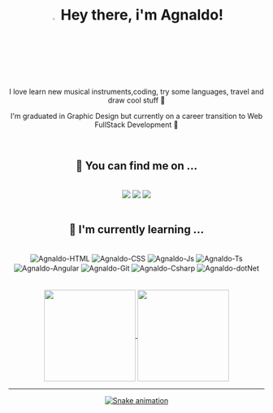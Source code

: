 <h1 align="center"><img width="3%" src="https://raw.githubusercontent.com/kaueMarques/kaueMarques/master/hi.gif"> Hey there, i'm Agnaldo! </h1>
<div align="center">
 <p>I love learn new musical instruments,coding, try some languages, travel and draw cool stuff 🎨</p>
 <p>I'm  graduated in Graphic Design but currently on a career transition to Web FullStack Development 🚀</p>
</div>
<br>
 <div>
  <h2 align="center" > 🔎 You can find me on ... </h2>
 
   <div style="display: inline_block" align="center"> <br>
  <a href="mailto:agnaldo.jnr1995@gmail.com"><img src="https://img.shields.io/badge/Gmail-1F2D52?style=for-the-badge&logo=gmail&logoColor=white"></a>
<a href="https://www.linkedin.com/in/agnaldo-junior-dev"><img src="https://img.shields.io/badge/LinkeDin-1F2D52?style=for-the-badge&logo=linkedin&logoColor=white"></a>
    <a href="https://www.instagram.com/agnaldo95/" target="_blank"><img src="https://img.shields.io/badge/Instagram-1F2D52?style=for-the-badge&logo=instagram&logoColor=white" target="_blank"></a>  
   </div> 
 </div>

<br>

 <h2 align="center"> 🌱 I'm currently learning ... </h2>
 
 <div style="display: inline_block" align="center"><br>
  <img align="center" alt="Agnaldo-HTML" src="https://img.shields.io/badge/HTML5-1F2D52?style=for-the-badge&logo=html5&logoColor=E44C30">
  <img align="center" alt="Agnaldo-CSS" src="https://img.shields.io/badge/CSS3-1F2D52?style=for-the-badge&logo=css3&logoColor=32A8FE">
  <img align="center" alt="Agnaldo-Js" src="https://img.shields.io/badge/JavaScript-1F2D52?style=for-the-badge&logo=javascript&logoColor=F7DF1E">
   <img align="center" alt="Agnaldo-Ts"src="https://img.shields.io/badge/TypeScript-1F2D52?style=for-the-badge&logo=typescript&logoColor=018DEC" />
  <img align="center" alt="Agnaldo-Angular" src="https://img.shields.io/badge/Angular-1F2D52?style=for-the-badge&logo=angular&logoColor=FF2555">
  <img align="center" alt="Agnaldo-Git"  src="https://img.shields.io/badge/GIT-1F2D52?style=for-the-badge&logo=git&logoColor=E44C30" />
  <img align="center" alt="Agnaldo-Csharp" src="https://img.shields.io/badge/C%23-1F2D52?style=for-the-badge&logo=c-sharp&logoColor=66DB63" />
  <img align="center" alt="Agnaldo-dotNet" src="https://img.shields.io/badge/.NET-1F2D52?style=for-the-badge&logo=.net&logoColor=FAF6FF" />    
  </div>
 <br>
 <div align="center">
 <a href="https://github.com/agnaldobrito"><br>
 <img align="center"  height="180em"  src="https://github-readme-stats.vercel.app/api?username=agnaldobrito&show_icons=true&theme=tokyonight&include_all_commits=true&count_private=true"/>
 <img align="center"  height="180em" src="https://github-readme-stats.vercel.app/api/top-langs/?username=agnaldobrito&layout=compact&langs_count=6&theme=tokyonight"/>
 </div>
 <hr>

  

 <div align="center">
 
 ![Snake animation](https://github.com/agnaldobrito/agnaldobrito/blob/output/github-contribution-grid-snake.svg)  
  
 </div>

